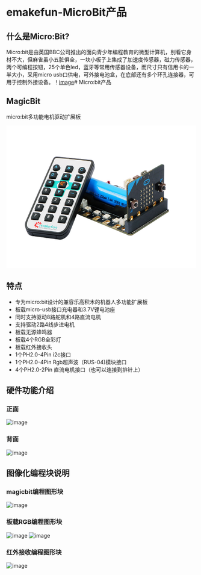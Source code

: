# emakefun-MicroBit产品
## 什么是Micro:Bit?
Micro:bit是由英国BBC公司推出的面向青少年编程教育的微型计算机，别看它身材不大，但麻雀虽小五脏俱全，一块小板子上集成了加速度传感器，磁力传感器，两个可编程按钮，25个单色led，蓝牙等常用传感器设备，而尺寸只有信用卡的一半大小，采用micro usb口供电，可外接电池盒，在底部还有多个环孔连接器，可用于控制外接设备。！[image](https://github.com/emakefun/emakefun-docs/raw/master/docs/micro_bit/magic_bit/magicbit_hardware_front_zh.png)# Micro:bit产品

## MagicBit

micro:bit多功能电机驱动扩展板

![image](magic_bit/icon.png)

## 特点

- 专为micro:bit设计的兼容乐高积木的机器人多功能扩展板
- 板载micro-usb接口充电器和3.7V锂电池座
- 同时支持驱动8路舵机和4路直流电机
- 支持驱动2路4线步进电机
- 板载无源蜂鸣器
- 板载4个RGB全彩灯
- 板载红外接收头
- 1个PH2.0-4Pin i2c接口 
- 1个PH2.0-4Pin Rgb超声波（RUS-04)模块接口
- 4个PH2.0-2Pin 直流电机接口（也可以连接到排针上）

## 硬件功能介绍
### 正面
![image](https://github.com/emakefun/emakefun-docs/raw/master/docs/micro_bit/magic_bit/magicbit_hardware_front_zh.png)

### 背面
![image](https://github.com/emakefun/emakefun-docs/raw/master/docs/micro_bit/magic_bit/magicbit_hardware_back_zh.png)

## 图像化编程块说明
### magicbit编程图形块
![image](https://github.com/emakefun/emakefun-docs/raw/master/docs/micro_bit/magic_bit/magicbit_block_zh.png)

### 板载RGB编程图形块
![image](https://github.com/emakefun/emakefun-docs/raw/master/docs/micro_bit/magic_bit/rgb_block_zh.png)
![image](https://github.com/emakefun/emakefun-docs/raw/master/docs/micro_bit/magic_bit/rgb_more_block_zh.png)

### 红外接收编程图形块
![image](https://github.com/emakefun/emakefun-docs/raw/master/docs/micro_bit/magic_bit/ir_block_zh.png)
